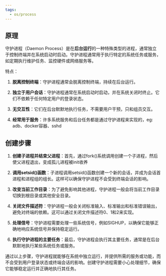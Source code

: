 ```yaml
---
tags:
  - os/process
---
```

## 原理
守护进程（Daemon Process）是在**后台运行**的一种特殊类型的进程，通常独立于控制终端并在系统启动时启动。守护进程通常用于执行特定的系统任务或服务，如定期执行维护任务、监控硬件或网络服务等。

特点：

1. **脱离控制终端**：守护进程通常会脱离控制终端，持续在后台运行。

2. **独立于用户会话**：守护进程通常在系统启动时启动，并在系统关闭时终止。它们不依赖于任何特定用户的登录状态。

3. **无交互性**：它们在后台默默地执行任务，不需要用户干预，只和组员交互。

4. **经常用于服务**：许多系统服务和后台任务都是通过守护进程来实现的，eg: adb、docker容器、sshd

## 创建步骤

1. **创建子进程并结束父进程**：首先，通过fork()系统调用创建一个子进程，然后使父进程退出，变成孤儿进程被init收养

2. **调用setsid()函数**：子进程调用setsid()函数创建一个新的会话，并成为会话首进程和进程组的组长。这样可以确保守护进程不会受到终端会话的影响。

3. **改变当前工作目录**：为了避免影响其他进程，守护进程一般会将当前工作目录切换到根目录或其他安全目录。

4. **关闭文件描述符**：守护进程一般会关闭标准输入、标准输出和标准错误输出，避免对终端的依赖。这可以通过关闭文件描述符0、1和2来实现。

5. **处理信号**：守护进程需要处理一些系统信号，例如SIGHUP，以确保它能够正确地响应系统信号并保持稳定运行。

6. **执行守护进程的主要任务**：最后，守护进程会执行其主要任务，通常是在后台默默地执行某些系统任务或服务。

通过以上步骤，守护进程就能够在系统中独立运行，并提供所需的服务或功能，而不会受到用户登录状态或终端会话的影响。创建守护进程需要小心处理细节，确保它能够稳定运行并正确地执行其任务。